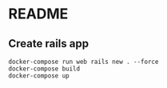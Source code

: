 # README

## Create rails app

```
docker-compose run web rails new . --force
docker-compose build
docker-compose up
```
